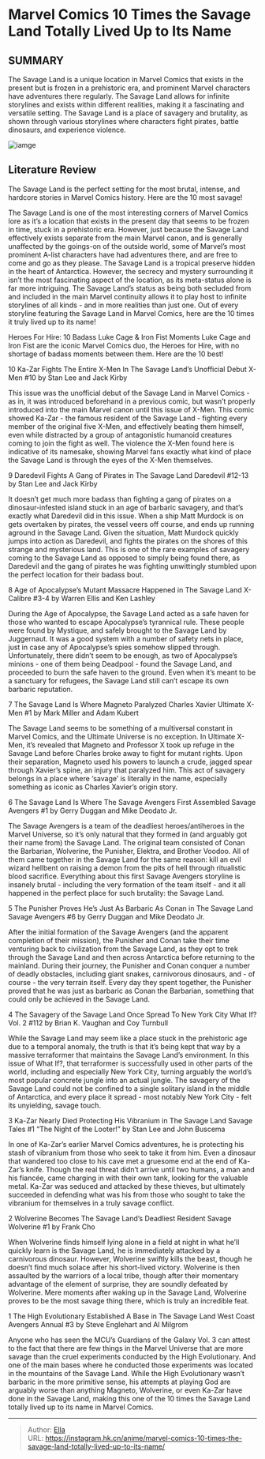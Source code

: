 # Marvel Comics 10 Times the Savage Land Totally Lived Up to Its Name


## SUMMARY 


 The Savage Land is a unique location in Marvel Comics that exists in the present but is frozen in a prehistoric era, and prominent Marvel characters have adventures there regularly. 
 The Savage Land allows for infinite storylines and exists within different realities, making it a fascinating and versatile setting. 
 The Savage Land is a place of savagery and brutality, as shown through various storylines where characters fight pirates, battle dinosaurs, and experience violence. 

![iamge](https://static1.srcdn.com/wordpress/wp-content/uploads/2024/01/10-savage-land-stories.jpg)

## Literature Review

The Savage Land is the perfect setting for the most brutal, intense, and hardcore stories in Marvel Comics history. Here are the 10 most savage! 




The Savage Land is one of the most interesting corners of Marvel Comics lore as it’s a location that exists in the present day that seems to be frozen in time, stuck in a prehistoric era. However, just because the Savage Land effectively exists separate from the main Marvel canon, and is generally unaffected by the goings-on of the outside world, some of Marvel’s most prominent A-list characters have had adventures there, and are free to come and go as they please.
The Savage Land is a tropical preserve hidden in the heart of Antarctica. However, the secrecy and mystery surrounding it isn’t the most fascinating aspect of the location, as its meta-status alone is far more intriguing. The Savage Land’s status as being both secluded from and included in the main Marvel continuity allows it to play host to infinite storylines of all kinds - and in more realities than just one. Out of every storyline featuring the Savage Land in Marvel Comics, here are the 10 times it truly lived up to its name!
            
 
 Heroes For Hire: 10 Badass Luke Cage &amp; Iron Fist Moments 
Luke Cage and Iron Fist are the iconic Marvel Comics duo, the Heroes for Hire, with no shortage of badass moments between them. Here are the 10 best! 












 








 10  Ka-Zar Fights The Entire X-Men In The Savage Land’s Unofficial Debut 
X-Men #10 by Stan Lee and Jack Kirby


 







This issue was the unofficial debut of the Savage Land in Marvel Comics - as in, it was introduced beforehand in a previous comic, but wasn’t properly introduced into the main Marvel canon until this issue of X-Men. This comic showed Ka-Zar - the famous resident of the Savage Land - fighting every member of the original five X-Men, and effectively beating them himself, even while distracted by a group of antagonistic humanoid creatures coming to join the fight as well.
The violence the X-Men found here is indicative of its namesake, showing Marvel fans exactly what kind of place the Savage Land is through the eyes of the X-Men themselves.





 9  Daredevil Fights A Gang of Pirates in The Savage Land 
Daredevil #12-13 by Stan Lee and Jack Kirby


 







It doesn’t get much more badass than fighting a gang of pirates on a dinosaur-infested island stuck in an age of barbaric savagery, and that’s exactly what Daredevil did in this issue. When a ship Matt Murdock is on gets overtaken by pirates, the vessel veers off course, and ends up running aground in the Savage Land. Given the situation, Matt Murdock quickly jumps into action as Daredevil, and fights the pirates on the shores of this strange and mysterious land.
This is one of the rare examples of savagery coming to the Savage Land as opposed to simply being found there, as Daredevil and the gang of pirates he was fighting unwittingly stumbled upon the perfect location for their badass bout.





 8  Age of Apocalypse’s Mutant Massacre Happened in The Savage Land 
X-Calibre #3-4 by Warren Ellis and Ken Lashley


 







During the Age of Apocalypse, the Savage Land acted as a safe haven for those who wanted to escape Apocalypse’s tyrannical rule. These people were found by Mystique, and safely brought to the Savage Land by Juggernaut. It was a good system with a number of safety nets in place, just in case any of Apocalypse’s spies somehow slipped through. Unfortunately, there didn’t seem to be enough, as two of Apocalypse’s minions - one of them being Deadpool - found the Savage Land, and proceeded to burn the safe haven to the ground.
Even when it’s meant to be a sanctuary for refugees, the Savage Land still can’t escape its own barbaric reputation.





 7  The Savage Land Is Where Magneto Paralyzed Charles Xavier 
Ultimate X-Men #1 by Mark Miller and Adam Kubert
        

The Savage Land seems to be something of a multiversal constant in Marvel Comics, and the Ultimate Universe is no exception. In Ultimate X-Men, it’s revealed that Magneto and Professor X took up refuge in the Savage Land before Charles broke away to fight for mutant rights. Upon their separation, Magneto used his powers to launch a crude, jagged spear through Xavier’s spine, an injury that paralyzed him.
This act of savagery belongs in a place where ‘savage’ is literally in the name, especially something as iconic as Charles Xavier’s origin story.





 6  The Savage Land Is Where The Savage Avengers First Assembled 
Savage Avengers #1 by Gerry Duggan and Mike Deodato Jr.
        

The Savage Avengers is a team of the deadliest heroes/antiheroes in the Marvel Universe, so it’s only natural that they formed in (and arguably got their name from) the Savage Land. The original team consisted of Conan the Barbarian, Wolverine, the Punisher, Elektra, and Brother Voodoo. All of them came together in the Savage Land for the same reason: kill an evil wizard hellbent on raising a demon from the pits of hell through ritualistic blood sacrifice.
Everything about this first Savage Avengers storyline is insanely brutal - including the very formation of the team itself - and it all happened in the perfect place for such brutality: the Savage Land.





 5  The Punisher Proves He’s Just As Barbaric As Conan in The Savage Land 
Savage Avengers #6 by Gerry Duggan and Mike Deodato Jr.
        

After the initial formation of the Savage Avengers (and the apparent completion of their mission), the Punisher and Conan take their time venturing back to civilization from the Savage Land, as they opt to trek through the Savage Land and then across Antarctica before returning to the mainland. During their journey, the Punisher and Conan conquer a number of deadly obstacles, including giant snakes, carnivorous dinosaurs, and - of course - the very terrain itself.
Every day they spent together, the Punisher proved that he was just as barbaric as Conan the Barbarian, something that could only be achieved in the Savage Land.





 4  The Savagery of the Savage Land Once Spread To New York City 
What If? Vol. 2 #112 by Brian K. Vaughan and Coy Turnbull
        

While the Savage Land may seem like a place stuck in the prehistoric age due to a temporal anomaly, the truth is that it’s being kept that way by a massive terraformer that maintains the Savage Land’s environment. In this issue of What If?, that terraformer is successfully used in other parts of the world, including and especially New York City, turning arguably the world’s most popular concrete jungle into an actual jungle.
The savagery of the Savage Land could not be confined to a single solitary island in the middle of Antarctica, and every place it spread - most notably New York City - felt its unyielding, savage touch.





 3  Ka-Zar Nearly Died Protecting His Vibranium in The Savage Land 
Savage Tales #1 “The Night of the Looter!” by Stan Lee and John Buscema
        

In one of Ka-Zar’s earlier Marvel Comics adventures, he is protecting his stash of vibranium from those who seek to take it from him. Even a dinosaur that wandered too close to his cave met a gruesome end at the end of Ka-Zar’s knife. Though the real threat didn’t arrive until two humans, a man and his fiancée, came charging in with their own tank, looking for the valuable metal.
Ka-Zar was seduced and attacked by these thieves, but ultimately succeeded in defending what was his from those who sought to take the vibranium for themselves in a truly savage conflict.





 2  Wolverine Becomes The Savage Land’s Deadliest Resident 
Savage Wolverine #1 by Frank Cho
        

When Wolverine finds himself lying alone in a field at night in what he’ll quickly learn is the Savage Land, he is immediately attacked by a carnivorous dinosaur. However, Wolverine swiftly kills the beast, though he doesn’t find much solace after his short-lived victory. Wolverine is then assaulted by the warriors of a local tribe, though after their momentary advantage of the element of surprise, they are soundly defeated by Wolverine.
Mere moments after waking up in the Savage Land, Wolverine proves to be the most savage thing there, which is truly an incredible feat.





 1  The High Evolutionary Established A Base in The Savage Land 
West Coast Avengers Annual #3 by Steve Englehart and Al Milgrom
        

Anyone who has seen the MCU’s Guardians of the Galaxy Vol. 3 can attest to the fact that there are few things in the Marvel Universe that are more savage than the cruel experiments conducted by the High Evolutionary. And one of the main bases where he conducted those experiments was located in the mountains of the Savage Land.
While the High Evolutionary wasn’t barbaric in the more primitive sense, his attempts at playing God are arguably worse than anything Magneto, Wolverine, or even Ka-Zar have done in the Savage Land, making this one of the 10 times the Savage Land totally lived up to its name in Marvel Comics.


---

> Author: [Ella](https://instagram.hk.cn/)  
> URL: https://instagram.hk.cn/anime/marvel-comics-10-times-the-savage-land-totally-lived-up-to-its-name/  

